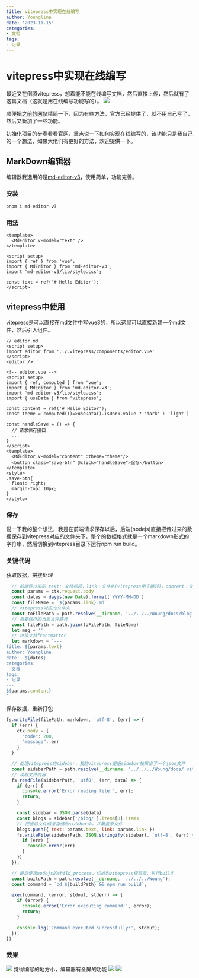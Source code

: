 ```yaml
---
title: vitepress中实现在线编写
author: Younglina
date: '2023-11-15'
categories:
- 文档
tags:
- 记录
---
```

# vitepress中实现在线编写
最近又在倒腾vitepress，想着能不能在线编写文档，然后直接上传，然后就有了这篇文档（这就是用在线编写功能写的）。
![](https://younglina-1256042946.cos.ap-nanjing.myqcloud.com/blog/1700029032017_blog.jpg)

顺便把[之前的网站](https://younglina.top/)精简一下，因为有些方法，官方已经提供了，就不用自己写了，然后又新加了一些功能。

初始化项目的步奏看看[官网](https://vitepress.dev/guide/getting-started#setup-wizard)，重点说一下如何实现在线编写的，该功能只是我自己的一个想法，如果大佬们有更好的方法，欢迎提供一下。

## MarkDown编辑器
编辑器我选用的是[md-editor-v3](https://github.com/imzbf/md-editor-v3/blob/develop/README-CN.md)，使用简单，功能完善。
### 安装
```javascript
pnpm i md-editor-v3
```
### 用法
```vue
<template>
  <MdEditor v-model="text" />
</template>

<script setup>
import { ref } from 'vue';
import { MdEditor } from 'md-editor-v3';
import 'md-editor-v3/lib/style.css';

const text = ref('# Hello Editor');
</script>
```
## vitepress中使用
vitepress是可以直接在md文件中写vue3的，所以这里可以直接新建一个md文件，然后引入组件。
```vue
// editor.md
<script setup>
import editor from '../.vitepress/components/editor.vue'
</script>
<editor />
```

```vue
<!-- editor.vue -->
<script setup>
import { ref, computed } from 'vue';
import { MdEditor } from 'md-editor-v3';
import 'md-editor-v3/lib/style.css';
import { useData } from 'vitepress';

const content = ref('# Hello Editor');
const theme = computed(()=>useData().isDark.value ? 'dark' : 'light')

const handleSave = () => {
  // 请求保存接口
  ...
}
</script>
<template>
  <MdEditor v-model="content" :theme="theme"/>
  <button class="save-btn" @click="handleSave">保存</button>
</template>
<style>
.save-btn{
  float: right;
  margin-top: 10px;
}
</style>
```
### 保存
说一下我的整个想法，我是在前端请求保存以后，后端(nodejs)直接把传过来的数据保存到vitepress对应的文件夹下，整个的数据格式就是一个markdown形式的字符串，然后切换到vitepress目录下运行npm run build。
### 关键代码
获取数据，拼接处理
```javascript
  // 前端传过来的 text: 文档标题，link：文件名(vitepress用于跳转)，content：文档内容
  const params = ctx.request.body
  const dates = dayjs(new Date).format('YYYY-MM-DD')
  const fileName = `${params.link}.md`
  // vitepress对应的文件夹
  const toFilePath = path.resolve(__dirname, '../../../Woung/docs/blog');
  // 需要保存的当前文件路径
  const filePath = path.join(toFilePath, fileName)
  let msg = ''
  // 拼接文档frontmatter
  let markdown = `---
title: ${params.text}
author: Younglina
date:  ${dates}
categories:
- 文档
tags:
- 记录
---
${params.content}
`
```

保存数据，重新打包
```javascript
fs.writeFile(filePath, markdown, 'utf-8', (err) => {
  if (err) {
    ctx.body = {
      "code": 200,
      "message": err
    }
  }

  // 处理vitepress的sidebar，我的vitepress是把sidebar抽离出了一个json文件
  const sidebarPath = path.resolve(__dirname, '../../../Woung/docs/.vitepress/sidebar.json');
  // 读取文件内容
  fs.readFile(sidebarPath, 'utf8', (err, data) => {
    if (err) {
      console.error('Error reading file:', err);
      return;
    }

    const sidebar = JSON.parse(data)
    const blogs = sidebar['/blog/'].items[0].items
    // 把当前文件信息存储到sidebar中，并覆盖原文件
    blogs.push({ text: params.text, link: params.link })
    fs.writeFile(sidebarPath, JSON.stringify(sidebar), 'utf-8', (err) => {
      if (err) {
        console.error(err)
      }
    })
  });

  // 最后使用nodejs的child_process，切换到vitepress根目录，执行build
  const buildPath = path.resolve(__dirname, '../../../Woung');
  const command = `cd ${buildPath} && npm run build`;

  exec(command, (error, stdout, stderr) => {
    if (error) {
      console.error('Error executing command:', error);
      return;
    }

    console.log('Command executed successfully:', stdout);
  });
})
```

### 效果
![](https://younglina-1256042946.cos.ap-nanjing.myqcloud.com/blog/1700031349347_image.png)
觉得编写的地方小，编辑器有全屏的功能
![](https://younglina-1256042946.cos.ap-nanjing.myqcloud.com/blog/1700031442699_image.png)
![](https://younglina-1256042946.cos.ap-nanjing.myqcloud.com/blog/1700031223433_image.png)
